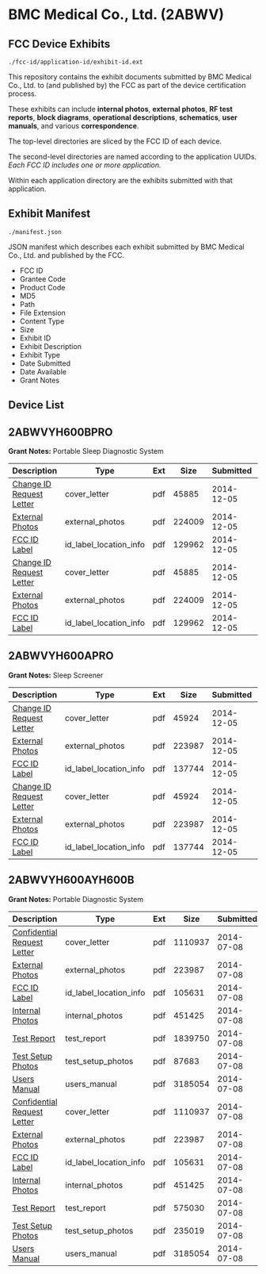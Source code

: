 # BMC Medical Co., Ltd. (2ABWV)
## FCC Device Exhibits

```
./fcc-id/application-id/exhibit-id.ext
```

This repository contains the exhibit documents submitted by BMC Medical Co., Ltd. to (and published by) the FCC as part of the device certification process.

These exhibits can include **internal photos**, **external photos**, **RF test reports**, **block diagrams**, **operational descriptions**, **schematics**, **user manuals**, and various **correspondence**.

The top-level directories are sliced by the FCC ID of each device.

The second-level directories are named according to the application UUIDs. *Each FCC ID includes one or more application.*

Within each application directory are the exhibits submitted with that application. 

## Exhibit Manifest

```
./manifest.json
```

JSON manifest which describes each exhibit submitted by BMC Medical Co., Ltd. and published by the FCC.

- FCC ID
- Grantee Code
- Product Code
- MD5
- Path
- File Extension
- Content Type
- Size
- Exhibit ID
- Exhibit Description
- Exhibit Type
- Date Submitted
- Date Available
- Grant Notes

## Device List
## 2ABWVYH600BPRO
**Grant Notes:** Portable Sleep Diagnostic System

| Description | Type | Ext | Size | Submitted | Available |
| ----------- | ---- | --- | ---- | --------- | --------- |
| [Change ID Request Letter](2ABWVYH600BPRO/5519c0fdd320f634ca022f6f16555d9d/2465488.pdf) | cover_letter | pdf | 45885 | 2014-12-05 | 2014-12-05 |
| [External Photos](2ABWVYH600BPRO/5519c0fdd320f634ca022f6f16555d9d/2465489.pdf) | external_photos | pdf | 224009 | 2014-12-05 | 2014-12-05 |
| [FCC ID Label](2ABWVYH600BPRO/5519c0fdd320f634ca022f6f16555d9d/2465490.pdf) | id_label_location_info | pdf | 129962 | 2014-12-05 | 2014-12-05 |
| [Change ID Request Letter](2ABWVYH600BPRO/877f17eda50e95e25905f381aa76d9fe/2465488.pdf) | cover_letter | pdf | 45885 | 2014-12-05 | 2014-12-05 |
| [External Photos](2ABWVYH600BPRO/877f17eda50e95e25905f381aa76d9fe/2465489.pdf) | external_photos | pdf | 224009 | 2014-12-05 | 2014-12-05 |
| [FCC ID Label](2ABWVYH600BPRO/877f17eda50e95e25905f381aa76d9fe/2465490.pdf) | id_label_location_info | pdf | 129962 | 2014-12-05 | 2014-12-05 |
## 2ABWVYH600APRO
**Grant Notes:** Sleep Screener

| Description | Type | Ext | Size | Submitted | Available |
| ----------- | ---- | --- | ---- | --------- | --------- |
| [Change ID Request Letter](2ABWVYH600APRO/343720b5b85865d0849a8dd96a29c9e0/2465516.pdf) | cover_letter | pdf | 45924 | 2014-12-05 | 2014-12-05 |
| [External Photos](2ABWVYH600APRO/343720b5b85865d0849a8dd96a29c9e0/2319048.pdf) | external_photos | pdf | 223987 | 2014-12-05 | 2014-12-05 |
| [FCC ID Label](2ABWVYH600APRO/343720b5b85865d0849a8dd96a29c9e0/2465518.pdf) | id_label_location_info | pdf | 137744 | 2014-12-05 | 2014-12-05 |
| [Change ID Request Letter](2ABWVYH600APRO/6b3f7e7e119293712be282fd7b743678/2465516.pdf) | cover_letter | pdf | 45924 | 2014-12-05 | 2014-12-05 |
| [External Photos](2ABWVYH600APRO/6b3f7e7e119293712be282fd7b743678/2319048.pdf) | external_photos | pdf | 223987 | 2014-12-05 | 2014-12-05 |
| [FCC ID Label](2ABWVYH600APRO/6b3f7e7e119293712be282fd7b743678/2465518.pdf) | id_label_location_info | pdf | 137744 | 2014-12-05 | 2014-12-05 |
## 2ABWVYH600AYH600B
**Grant Notes:** Portable Diagnostic System

| Description | Type | Ext | Size | Submitted | Available |
| ----------- | ---- | --- | ---- | --------- | --------- |
| [Confidential Request Letter](2ABWVYH600AYH600B/84bc01a5afc34460cb1df801c8dac170/2319047.pdf) | cover_letter | pdf | 1110937 | 2014-07-08 | 2014-07-08 |
| [External Photos](2ABWVYH600AYH600B/84bc01a5afc34460cb1df801c8dac170/2319048.pdf) | external_photos | pdf | 223987 | 2014-07-08 | 2014-07-08 |
| [FCC ID Label](2ABWVYH600AYH600B/84bc01a5afc34460cb1df801c8dac170/2319049.pdf) | id_label_location_info | pdf | 105631 | 2014-07-08 | 2014-07-08 |
| [Internal Photos](2ABWVYH600AYH600B/84bc01a5afc34460cb1df801c8dac170/2319050.pdf) | internal_photos | pdf | 451425 | 2014-07-08 | 2014-07-08 |
| [Test Report](2ABWVYH600AYH600B/84bc01a5afc34460cb1df801c8dac170/2319053.pdf) | test_report | pdf | 1839750 | 2014-07-08 | 2014-07-08 |
| [Test Setup Photos](2ABWVYH600AYH600B/84bc01a5afc34460cb1df801c8dac170/2319054.pdf) | test_setup_photos | pdf | 87683 | 2014-07-08 | 2014-07-08 |
| [Users Manual](2ABWVYH600AYH600B/84bc01a5afc34460cb1df801c8dac170/2319055.pdf) | users_manual | pdf | 3185054 | 2014-07-08 | 2014-07-08 |
| [Confidential Request Letter](2ABWVYH600AYH600B/bd2e38d7710d61c0a2ed5ccade572da3/2319047.pdf) | cover_letter | pdf | 1110937 | 2014-07-08 | 2014-07-08 |
| [External Photos](2ABWVYH600AYH600B/bd2e38d7710d61c0a2ed5ccade572da3/2319048.pdf) | external_photos | pdf | 223987 | 2014-07-08 | 2014-07-08 |
| [FCC ID Label](2ABWVYH600AYH600B/bd2e38d7710d61c0a2ed5ccade572da3/2319049.pdf) | id_label_location_info | pdf | 105631 | 2014-07-08 | 2014-07-08 |
| [Internal Photos](2ABWVYH600AYH600B/bd2e38d7710d61c0a2ed5ccade572da3/2319050.pdf) | internal_photos | pdf | 451425 | 2014-07-08 | 2014-07-08 |
| [Test Report](2ABWVYH600AYH600B/bd2e38d7710d61c0a2ed5ccade572da3/2319061.pdf) | test_report | pdf | 575030 | 2014-07-08 | 2014-07-08 |
| [Test Setup Photos](2ABWVYH600AYH600B/bd2e38d7710d61c0a2ed5ccade572da3/2319062.pdf) | test_setup_photos | pdf | 235019 | 2014-07-08 | 2014-07-08 |
| [Users Manual](2ABWVYH600AYH600B/bd2e38d7710d61c0a2ed5ccade572da3/2319055.pdf) | users_manual | pdf | 3185054 | 2014-07-08 | 2014-07-08 |

